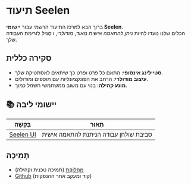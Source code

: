 # **תיעוד Seelen**

ברוך הבא למרכז התיעוד הרשמי עבור **יישומי Seelen**.\
הכלים שלנו נועדו להיות *ניתן להתאמה אישית מאוד*, *מודולרי*, ו *סָגִיל*
לזרימת העבודה שלך.

## סקירה כללית

* **סטיילינג אינסופי**: התאם כל פרט ופרט כך שיתאים לאסתטיקה שלך.
* **עיצוב מודולרי**: הרחב את הפונקציונליות עם תוספים ומודולים.
* **מונע קהילה**: בנוי עם משוב ממשתמשי חשמל כמוך.

## **📚 יישומי ליבה**

| בַּקָשָׁה                    | תֵאוּר                                |
| ---------------------------- | ------------------------------------- |
| [Seelen UI](/apps/seelen-ui) | סביבת שולחן עבודה הניתנת להתאמה אישית |

## תְמִיכָה

* [מַחֲלוֹקֶת](https://discord.gg/ABfASx5ZAJ) (תמיכה טכנית וקהילה)
* [Github](https://github.com/Seelen-Inc) (קוד ומעקב אחר ההנפקות)
